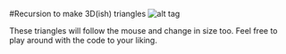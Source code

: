 #Recursion to make 3D(ish) triangles
![alt tag](http://puu.sh/g5yHs/bdcb461320.png)


These triangles will follow the mouse and change in size too.
Feel free to play around with the code to your liking.
